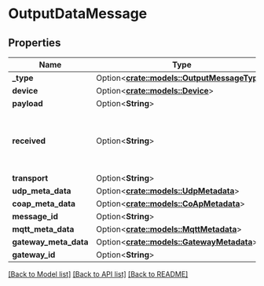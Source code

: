 # OutputDataMessage

## Properties

Name | Type | Description | Notes
------------ | ------------- | ------------- | -------------
**_type** | Option<[**crate::models::OutputMessageType**](OutputMessageType.md)> |  | [optional]
**device** | Option<[**crate::models::Device**](Device.md)> |  | [optional]
**payload** | Option<**String**> |  | [optional]
**received** | Option<**String**> | Received time for message. Value is ms since epoch. | [optional]
**transport** | Option<**String**> |  | [optional]
**udp_meta_data** | Option<[**crate::models::UdpMetadata**](UDPMetadata.md)> |  | [optional]
**coap_meta_data** | Option<[**crate::models::CoApMetadata**](CoAPMetadata.md)> |  | [optional]
**message_id** | Option<**String**> |  | [optional]
**mqtt_meta_data** | Option<[**crate::models::MqttMetadata**](MQTTMetadata.md)> |  | [optional]
**gateway_meta_data** | Option<[**crate::models::GatewayMetadata**](GatewayMetadata.md)> |  | [optional]
**gateway_id** | Option<**String**> |  | [optional]

[[Back to Model list]](../README.md#documentation-for-models) [[Back to API list]](../README.md#documentation-for-api-endpoints) [[Back to README]](../README.md)


